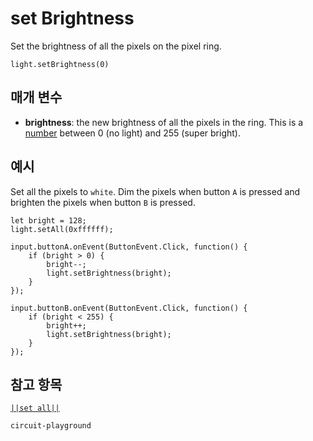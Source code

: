 # set Brightness

Set the brightness of all the pixels on the pixel ring.

```sig
light.setBrightness(0)
```

## 매개 변수

* **brightness**: the new brightness of all the pixels in the ring. This is a [number](/types/number) between 0 (no light) and 255 (super bright). 

## 예시

Set all the pixels to `white`. Dim the pixels when button `A` is pressed and brighten the pixels when button `B` is pressed.

```blocks
let bright = 128;
light.setAll(0xffffff);

input.buttonA.onEvent(ButtonEvent.Click, function() {
    if (bright > 0) {
        bright--;
        light.setBrightness(bright);
    }
});

input.buttonB.onEvent(ButtonEvent.Click, function() {
    if (bright < 255) {
        bright++;
        light.setBrightness(bright);
    }
});
```

## 참고 항목

[`||set all||`](/reference/light/set-all)

```package
circuit-playground
```